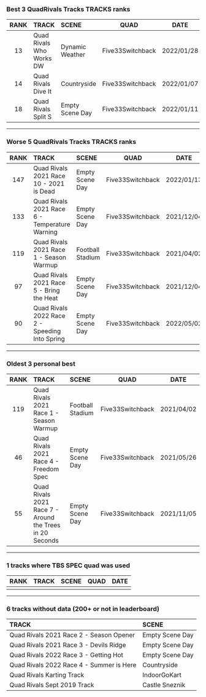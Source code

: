 ### Best 3 QuadRivals Tracks TRACKS ranks
|RANK|TRACK|SCENE|QUAD|DATE|
|:---:|:---|:---|:---:|:---:|
|13|Quad Rivals Who Works DW|Dynamic Weather|Five33Switchback|2022/01/28|
|14|Quad Rivals Dive It|Countryside|Five33Switchback|2022/01/07|
|18|Quad Rivals Split S|Empty Scene Day|Five33Switchback|2022/01/11|
---
### Worse 5 QuadRivals Tracks TRACKS ranks
|RANK|TRACK|SCENE|QUAD|DATE|
|:---:|:---|:---|:---:|:---:|
|147|Quad Rivals 2021 Race 10 - 2021 is Dead|Empty Scene Day|Five33Switchback|2022/01/13|
|133|Quad Rivals 2021 Race 6 - Temperature Warning|Empty Scene Day|Five33Switchback|2021/12/04|
|119|Quad Rivals 2021 Race 1 - Season Warmup|Football Stadium|Five33Switchback|2021/04/02|
|97|Quad Rivals 2021 Race 5 - Bring the Heat|Empty Scene Day|Five33Switchback|2021/12/04|
|90|Quad Rivals 2022 Race 2 - Speeding Into Spring|Empty Scene Day|Five33Switchback|2022/05/02|
---
### Oldest 3 personal best
|RANK|TRACK|SCENE|QUAD|DATE|
|:---:|:---|:---|:---:|:---:|
|119|Quad Rivals 2021 Race 1 - Season Warmup|Football Stadium|Five33Switchback|2021/04/02|
|46|Quad Rivals 2021 Race 4 - Freedom Spec|Empty Scene Day|Five33Switchback|2021/05/26|
|55|Quad Rivals 2021 Race 7 - Around the Trees in 20 Seconds|Empty Scene Day|Five33Switchback|2021/11/05|
---
### 1 tracks where TBS SPEC quad was used
|RANK|TRACK|SCENE|QUAD|DATE|
|:---:|:---|:---|:---:|:---:|
||||||
---
### 6 tracks without data (200+ or not in leaderboard)
|TRACK|SCENE|
|:---|:---|
|Quad Rivals 2021 Race 2 - Season Opener|Empty Scene Day|
|Quad Rivals 2021 Race 3 - Devils Ridge|Empty Scene Day|
|Quad Rivals 2022 Race 3 - Getting Hot|Empty Scene Day|
|Quad Rivals 2022 Race 4 - Summer is Here|Countryside|
|Quad Rivals Karting Track|IndoorGoKart|
|Quad Rivals Sept 2019 Track|Castle Sneznik|
